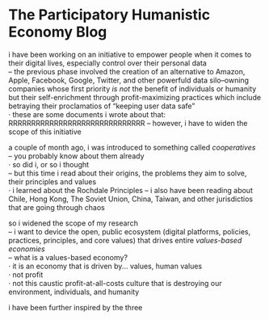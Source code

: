 # The Participatory Humanistic Economy Blog

i have been working on an initiative to empower people when it comes to their digital lives, especially control over their personal data  
– the previous phase involved the creation of an alternative to Amazon, Apple, Facebook, Google, Twitter, and other powerfuld data silo–owning companies whose first priority *is not* the benefit of individuals or humanity but their self-enrichment through profit-maximizing practices which include betraying their proclamatios of “keeping user data safe”  
· these are some documents i wrote about that: RRRRRRRRRRRRRRRRRRRRRRRRRRRRRR
– however, i have to widen the scope of this initiative  

a couple of month ago, i was introduced to something called *cooperatives*  
– you probably know about them already  
· so did i, or so i thought  
– but this time i read about their origins, the problems they aim to solve, their principles and values  
· i learned about the Rochdale Principles
– i also have been reading about Chile, Hong Kong, The Soviet Union, China, Taiwan, and other jurisdictios that are going through chaos  

so i widened the scope of my research  
– i want to device the open, public ecosystem (digital platforms, policies, practices, principles, and core values) that drives entire *values-based economies*  
– what is a values-based economy?  
· it is an economy that is driven by... values, human values  
· not profit  
· not this caustic profit-at-all-costs culture that is destroying our environment, individuals, and humanity  


i have been further inspired by the three
&nbsp;
&nbsp;
&nbsp;
